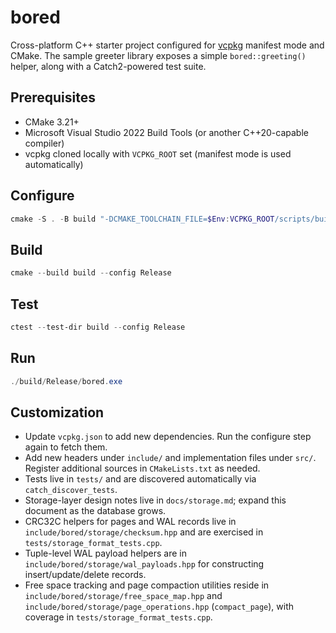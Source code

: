 # bored

Cross-platform C++ starter project configured for [vcpkg](https://github.com/microsoft/vcpkg) manifest mode and CMake. The sample greeter library exposes a simple `bored::greeting()` helper, along with a Catch2-powered test suite.

## Prerequisites

- CMake 3.21+
- Microsoft Visual Studio 2022 Build Tools (or another C++20-capable compiler)
- vcpkg cloned locally with `VCPKG_ROOT` set (manifest mode is used automatically)

## Configure

```powershell
cmake -S . -B build "-DCMAKE_TOOLCHAIN_FILE=$Env:VCPKG_ROOT/scripts/buildsystems/vcpkg.cmake" -DVCPKG_TARGET_TRIPLET=x64-windows
```

## Build

```powershell
cmake --build build --config Release
```

## Test

```powershell
ctest --test-dir build --config Release
```

## Run

```powershell
./build/Release/bored.exe
```

## Customization

- Update `vcpkg.json` to add new dependencies. Run the configure step again to fetch them.
- Add new headers under `include/` and implementation files under `src/`. Register additional sources in `CMakeLists.txt` as needed.
- Tests live in `tests/` and are discovered automatically via `catch_discover_tests`.
- Storage-layer design notes live in `docs/storage.md`; expand this document as the database grows.
- CRC32C helpers for pages and WAL records live in `include/bored/storage/checksum.hpp` and are exercised in `tests/storage_format_tests.cpp`.
- Tuple-level WAL payload helpers are in `include/bored/storage/wal_payloads.hpp` for constructing insert/update/delete records.
- Free space tracking and page compaction utilities reside in `include/bored/storage/free_space_map.hpp` and `include/bored/storage/page_operations.hpp` (`compact_page`), with coverage in `tests/storage_format_tests.cpp`.
